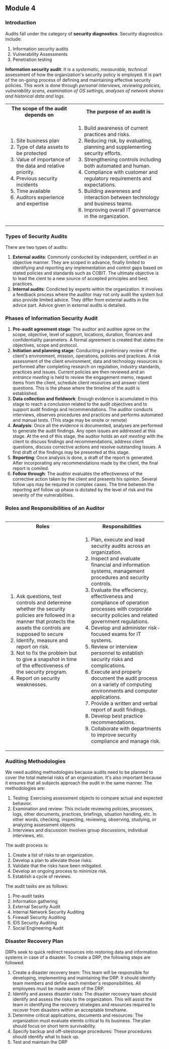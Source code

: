## Module 4
### Introduction
Audits fall under the category of **security diagnostics**. Security diagnostics include:
1. Information security audits
2. Vulnerability Assessments
3. Penetration testing

**Information security audit**: It is a _systematic, measurable, technical_ assessment of how the organization's security policy is employed. It is part of the on-going process of defining and maintaining effective security policies. This work is done through _personal interviews, reviewing policies, vulnerability scans, examination of OS settings, analyses of network shares and historical data and logs_.

<table>
<tr>
<th>The scope of the audit depends on</th>
<th>The purpose of an audit is</th>
</tr>
<tr>
<td>
<ol>
<li>Site business plan</li>
<li>Type of data assets to be protected</li>
<li>Value of importance of the data and relative priority.</li>
<li>Previous security incidents</li>
<li>Time available</li>
<li>Auditors experience and expertise</li>
</ol>
</td>
<td>
<ol>
<li>Build awareness of current practices and risks.</li>
<li>Reducing risk, by evaluating, planning and supplementing security efforts.</li>
<li>Strengthening controls including both automated and human.</li>
<li>Compliance with customer and regulatory requirements and expectations.</li>
<li>Building awareness and interaction between technology and business teams.</li>
<li> Improving overall IT governance in the organization.</li>
</ol>
</td>
</tr>
<table>



### Types of Security Audits
There are two types of audits:
1. **External audits**: Commonly conducted by independent, certified in an objective manner. They are scoped in advance, finally limited to identifying and reporting any implementation and control gaps based on stated policies and standards such as COBIT. The ultimate objective is to lead the clent to a new source of accepted principles and best practices.
2. **Internal audits**: Condicted by experts within the organization. It involves a feedback process where the auditor may not only audit the system but also provide limited advice. They differ from external audits in the advice part. Advice given in external audits is detailed.

### Phases of Information Security Audit
1. **Pre-audit agreement stage**: The auditor and auditee agree on the scope, objective, level of support, locations, duration, finances and confidentiality parameters. A formal agreement is created that states the objectives, scope and protocol.
2. **Initiation and planning stage**: Conducting a preliminary review of the client's environment, mission, operations, policies and practices. A risk assessment of the client environment, data and technology resources is performed after completing research on regulation, industry standards, practices and issues. Current policies are then reviewed and an _entrance meeting_ is held to review the engagement memo, request items from the client, schedule client resources and answer client questions. This is the phase where the timeline of the audit is established.
3. **Data collection and fieldwork**: Enough evidence is acumulated in this stage to reach a conclusion related to the audit objectives and to support audit findings and recommendations. The auditor conducts interviews, observes procedures and practices and performs automated and manual tests. (This stage may be onsite or remote)
4. **Analysis**: Once all the evidence is documented, analyses are performed to generate the audit findings. Any open issues are addressed at this stage. At the end of this stage, the auditor holds an _exit meeting_ with the client to discuss findings and recommendations, address client questions, discuss corrective actions and resolve outstanding issues. A first draft of the findings may be presented at this stage.
5. **Reporting**: Once analysis is done, a draft of the report is generated. After incorporating any recommendations made by the client, the final report is comiled.
6. **Follow through**: The auditor evaluates the effectiveness of the corrective action taken by the client and presents his opinion. Several follow ups may be required in complex cases. The time between the reporting anf follow up phase is dictated by the level of risk and the severity of the vulnerabilities.

### Roles and Responsibilities of an Auditor
<table>
<tr><th>Roles</th><th>Responsibilities</th></tr>
<tr>
<td>
<ol>
    <li>Ask questions, test controls and determine whether the security policies are followed in a manner that protects the assets the controls are supposed to secure</li>
    <li>Identify, measure and report on risk.</li>
    <li>Not to fix the problem but to give a snapshot in time of the effectiveness of the security program.</li>
    <li>Report on security weaknesses.</li>
</ol>
</td>
<td>
<ol>
    <li>Plan, execute and lead security audits across an organization.</li>
    <li>Inspect and evaluate financial and information systems, management procedures and security controls.</li>
    <li>Evaluate the effeciency, effectiveness and compliance of operation processes with corporate security policies and related government regulations.</li>
    <li>Develop and administer risk-focused exams for IT systems.</li>
    <li>Review or interview personnel to establish security risks and complications.</li>
    <li>Execute and properly document the audit process on a variety of computing environments and computer applications.</li>
    <li>Provide a written and verbal report of audit findings.</li>
    <li>Develop best practice recommendations.</li>
    <li>Collaborate with departments to improve security compliance and manage risk.</li>
</ol>
</td>
</tr>
</table>


### Auditing Methodologies
We need auditing methodologies because audits need to be planned to cover the total material risks of an organization. It's also important because it ensures that all subjects approach the audit in the same manner. The methodologies are:
1. Testing: Exercising assessment objects to compare actual and expected behavior.
2. Examination and review: This include reviewing policies, processes, logs, other documents, practices, briefings, situation handling, etc. In other words, checking, inspecting, reviewing, observing, studying, or analyzing assessment objects
3. Interviews and discussion: Involves group discussions, individual interviews, etc.

The audit process is:
1. Create a list of risks to an organization.
2. Develop a plan to alleviate those risks.
3. Validate that the risks have been mitigated.
4. Develop an ongoing process to minimize risk.
5. Establish a cycle of reviews.

The audit tasks are as follows:
1. Pre-audit tasks
2. Information gathering
3. External Security Audit
4. Internal Network Security Auditing
5. Firewall Security Auditing
6. IDS Security Auditing
7. Social Engineering Audit



### Disaster Recovery Plan
DRPs seek to quick redirect resources into restoring data and information systems in case of a disaster. To create a DRP, the following steps are followed:

1. Create a disaster recovery team: This team will be responsible for developing, implementing and maintaining the DRP. It should identify team members and define each member's responsibilities. All employees must be made aware of the DRP.
2. Identify and assess disaster risks: The disaster recovery team should identify and assess the risks to the organization. This will assist the team in identifying the recovery strategies and resources required to recover from disasters within an acceptable timeframe.
3. Determine critical applications, documents and resources: The organization must evaluate elemts critical to its business. The plan should focus on short term survivability.
4. Specify backup and off-sitestorage procedures: These procedures should identify what to back up.
5. Test and maintain the DRP